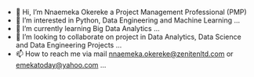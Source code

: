 - 👋 Hi, I’m Nnaemeka Okereke a Project Management Professional (PMP)
- 👀 I’m interested in Python, Data Engineering and Machine Learning  ...
- 🌱 I’m currently learning Big Data Analytics ...
- 💞️ I’m looking to collaborate on project in Data Analytics, Data Science and Data Engineering Projects ...
- 📫 How to reach me via mail nnaemeka.okereke@zenitenltd.com or emekatoday@yahoo.com ...

<!---
emekamill/emekamill is a ✨ special ✨ repository because its `README.md` (this file) appears on your GitHub profile.
You can click the Preview link to take a look at your changes.
--->
